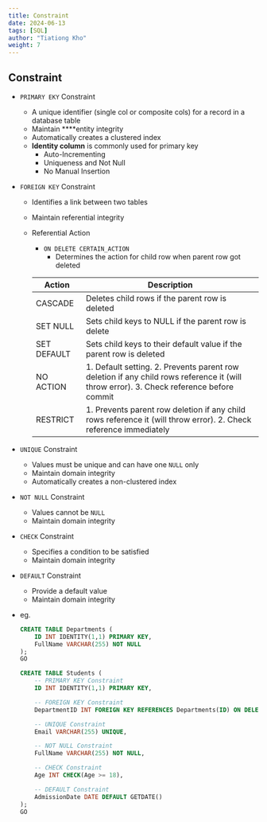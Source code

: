 ```yaml
---
title: Constraint
date: 2024-06-13
tags: [SQL]
author: "Tiationg Kho"
weight: 7
---
```


## Constraint

- `PRIMARY EKY` Constraint
    - A unique identifier (single col or composite cols) for a record in a database table
    - Maintain ****entity integrity
    - Automatically creates a clustered index
    - **Identity column** is commonly used for primary key
        - Auto-Incrementing
        - Uniqueness and Not Null
        - No Manual Insertion
- `FOREIGN KEY` Constraint
    - Identifies a link between two tables
    - Maintain referential integrity
    - Referential Action
        - `ON DELETE CERTAIN_ACTION`
            - Determines the action for child row when parent row got deleted
        
        | Action      | Description                                                                                                                             |
        | ----------- | --------------------------------------------------------------------------------------------------------------------------------------- |
        | CASCADE     | Deletes child rows if the parent row is deleted                                                                                         |
        | SET NULL    | Sets child keys to NULL if the parent row is delete                                                                                     |
        | SET DEFAULT | Sets child keys to their default value if the parent row is deleted                                                                     |
        | NO ACTION   | 1. Default setting. 2. Prevents parent row deletion if any child rows reference it (will throw error). 3. Check reference before commit |
        | RESTRICT    | 1. Prevents parent row deletion if any child rows reference it (will throw error). 2. Check reference immediately                       |
- `UNIQUE` Constraint
    - Values must be unique and can have one `NULL` only
    - Maintain domain integrity
    - Automatically creates a non-clustered index
- `NOT NULL` Constraint
    - Values cannot be `NULL`
    - Maintain domain integrity
- `CHECK` Constraint
    - Specifies a condition to be satisfied
    - Maintain domain integrity
- `DEFAULT` Constraint
    - Provide a default value
    - Maintain domain integrity
- eg.
    
    ```sql
    CREATE TABLE Departments (
        ID INT IDENTITY(1,1) PRIMARY KEY,
        FullName VARCHAR(255) NOT NULL
    );
    GO
    
    CREATE TABLE Students (
        -- PRIMARY KEY Constraint
        ID INT IDENTITY(1,1) PRIMARY KEY,
    
        -- FOREIGN KEY Constraint
        DepartmentID INT FOREIGN KEY REFERENCES Departments(ID) ON DELETE CASCADE,
    
        -- UNIQUE Constraint
        Email VARCHAR(255) UNIQUE,
    
        -- NOT NULL Constraint
        FullName VARCHAR(255) NOT NULL,
    
        -- CHECK Constraint
        Age INT CHECK(Age >= 18),
    
        -- DEFAULT Constraint
        AdmissionDate DATE DEFAULT GETDATE()
    );
    GO
    ```